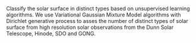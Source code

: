 Classify the solar surface in distinct types based on unsupervised
learning algorithms. We use Variational Gaussian Mixture Model 
algorithms with Dirichlet generative process to asses the number of 
distinct types of solar surface from high resolution solar observations
from the Dunn Solar Telescope, Hinode, SDO and GONG. 
